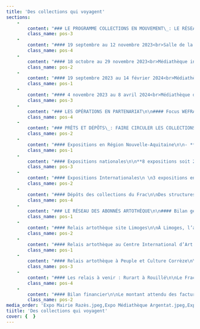 ```yaml
---
title: 'Des collections qui voyagent'
sections:
    -
        content: "### LE PROGRAMME COLLECTIONS EN MOUVEMENT\_: LE RÉSEAU DES COMMUNES-PARTENAIRES FACLIM\n\n#### 10 août au 27 novembre 2023<br>Bibliothèque municipale de Saint-Sulpice-Laurière,<br>En partenariat avec la commune de Saint-Sulpice-Laurière, Haute-Vienne.\n\n<figure class=\"col-4\">\n<img src=\"user/pages/03.actions-du-frac-artotheque-en-2022/04.des-collections-qui-voyagent/Expo Biblio St-Sulpice-Lauriere.jpeg\"/>\n    <figcaption>Exposition à la bibliothèque municipale de Saint-Sulpice-Laurière à l’occasion de <i>La Croisière de l’art #4</i></figcaption>\n</figure>\n\n\L_La Croisière de l’art_<br>\nAvec les œuvres de Christian BABOU, Jean-François TEXIER, Anne BRÉGEAUT, Vincent CHEVILLON, Barrie HARTINGS, Patrick TOSANI, Alexander GORLIZKI, TAROOP & GLABEL.\n\nDans le cadre du projet de _La Croisière de l’art_ à Saint-Sulpice-Laurière.\nÀ l’occasion de la résidence les artistes Aurélie GATET et Jeanne DUCAU qui sont cette année les résidentes sont invitées à choisir parmi les collections du Frac-Artothèque Nouvelle-Aquitaine des œuvres d’artistes qui par leur cheminement font échos dans leurs pratiques artistiques aujourd’hui. Dans un deuxième temps, cela a fait l’objet d’une exposition qui fût visible à la bibliothèque Annie Leclerc dès le milieu de l’été. Au cours de cet évènement nous avons invité lors d’une soirée les habitants de Saint-Sulpice-Laurière à découvrir et échanger face aux œuvres avec ces deux artistes."
        class_name: pos-3
    -
        content: "#### 19 septembre au 12 novembre 2023<br>Salle de la Mairie, Razès<br>En partenariat avec la commune de Razès, Haute-Vienne.\n\n<figure class=\"col-3\">\n<img src=\"user/pages/03.actions-du-frac-artotheque-en-2022/04.des-collections-qui-voyagent/Expo Mairie Razès.jpeg\"/>\n    <figcaption>Exposition <i>L’esprit de Picabia</i> à la Mairie de Razès, œuvre de Nina CHILDRESS</figcaption>\n</figure>\n\n_Collection en mouvement - L’esprit de Picabia_<br>\nAvec les œuvres de John M ARMLEDER, Nina CHILDRESS, Erik DIETMAN, Benjamin HOCHART, Sigmar POLKE, Roland TOPOR, Sarah TRITZ.\n\nPour faire échos à la rétrospective de Francis Picabia _Francis Picabia : singulier /pluriel_ au Musée d’art Moderne de Paris en 2005, dont le compte tenu nous a conduit à considérer le travail de Picabia comme un artiste où les œuvres sont encore aujourd’hui sous influence au regard des artistes contemporains. Nous avons souhaité mettre en avant des œuvres extraites de nos collections d’artistes marqués ou influencés par l’héritage de Francis Picabia. Ce fût à l’occasion du vernissage le vendredi 22 septembre que l’artiste Sarah Tritz nous a présenté son travail et sa rencontre avec l’œuvre de Francis Picabia et de ces résonnances sur son travail plastique. "
        class_name: pos-4
    -
        content: "#### 18 octobre au 29 novembre 2023<br>Médiathèque intercommunale, Argentat<br>En partenariat avec la communauté de communes Xaintrie Val’Dordogne et Peuple et Culture Corrèze, Corrèze.\n\n<figure class=\"col-5\">\n<img src=\"user/pages/03.actions-du-frac-artotheque-en-2022/04.des-collections-qui-voyagent/Expo Médiathèque Argentat.jpeg \"/>\n    <figcaption>Exposition<i> Photo et sculptures</i> à la Médiathèque intercommunale à Argentat</figcaption>\n</figure>\n\n\n_Collection en mouvement - Photos et Sculptures_<br>\nAvec les œuvres de Scoli ACOSTA, Patxi BERGÉ, Bill CULBERT, Tom DRAHOS, Babeth RAMBAULT.\n\nCette exposition réunit des photographes et des sculptures d’artistes de différentes origines ce qui permet d’explorer l’évolution de leurs pratiques respectives. Quatre d’entre eux sont des sculpteurs, mais utilisent aussi la photographie comme une sorte de prise de note, ou de carnet de croquis, le cadrage servant surtout à isoler des objets de leur contexte, à observer des détails et à révéler des contrastes de matières, de lumière. Ils font des allers-retours entre photographie et sculpture, c’est-à-dire entre deuxième et troisième dimension qui leur permettent des spéculations spéciales inhabituelles, notamment en isolant les objets de leur contexte pour les entrainer vers le domaine de la sculpture. \n\nLe samedi 21 octobre 2023 une rencontre a été organisée à la médiathèque pour les habitants de la communauté de communes d’Argentat, cela a donné lieu à une présentation par Yannick Miloux de l’ensemble des œuvres et des démarches de chaque artiste exposé. "
        class_name: pos-2
    -
        content: "#### 19 septembre 2023 au 14 février 2024<br>Médiathèque du Palais-sur-Vienne<br>En partenariat avec la commune du Palais-sur-Vienne, Haute-Vienne\n\n<figure class=\"col-3\">\n<img src=\"user/pages/03.actions-du-frac-artotheque-en-2022/04.des-collections-qui-voyagent/Expo Médiathèque Le Palais-sur-Vienne.jpeg\" />\n    <figcaption> Rencontre avec Alun WILLIAMS à l’occasion de l’exposition à la Médiathèque du Palais-sur-Vienne </figcaption>\n</figure>\n\n\n_Collection en mouvement - Un tableau d’expositionS_<br>\nAvec l’œuvre de Alum WILLIAMS, Six Fornarinas, 2010.\n\nAvec les rencontres d’Un Tableau d’expositionS que mène le Frac-Artothèque depuis trois ans en présentant une œuvre/un artiste des collections sur les murs de la médiathèque du Palais-Sur-Vienne. Cette année nous avons organisé un dialogue avec Alun WILLIAMS et plus précisément avec sa peinture _Six Fornarina_ de 2010. Dans cette œuvre l’artiste met en scène six portraits de la Fornarina, modèle préfèré de Raphaël, artiste de la Renaissance. On peut reconnaitre dans le tableau différentes versions qui sont habilement disposées dans un palais italien où les éléments de décor et de mobilier accréditent la vision perspective de l’ensemble. \nLa version de la Fornarina par Alun WILLIAMS occupe un angle de la table qui tente d’exister parmi ces modèles plus célèbres les uns que les autres. C’est de tout cela qu’Alun WILLIAMS a partagé le jeudi 19 octobre avec le public local qui était encore là nombreux.  "
        class_name: pos-1
    -
        content: "#### 4 novembre 2023 au 8 avril 2024<br>Médiathèque de Châtelus-le-Marcheix<br>Mairie et restaurant La Lanterne à Saint-Goussaud <br>Bibliothèque de Saint-Sulpice-Laurière<br>En partenariat avec les communes de Châtelus-le-Marcheix, de Saint-Goussaud, et de Saint-Sulpice-Laurière, Haute-Vienne, Creuse.\n\n<figure class=\"col-4\">\n<img src=\"user/pages/03.actions-du-frac-artotheque-en-2022/04.des-collections-qui-voyagent/Projection vidéo à Saint-Goussaud.jpeg\"/>\n    <figcaption>Projection vidéo à La Lanterne, Saint-Goussaud, à l’occasion de l’exposition<i> À l’affiche.</i></figcaption>\n</figure>\n\n_Collection en mouvement - À l’affiche_<br>\nAvec les œuvres de\_Saâdane AFIF, Raphaël BOCCANFUSO, Bertrand DEZOTEUX, Barbara KRUGER, Hugo PERNET, Manon SIMONS, Klaus STAECK.\n\nUn parcours d’exposition pour la première fois a réuni trois municipalités, une de Haute-Vienne et deux de Creuse toutes du réseau FACLim, sous la thématique commune de l’affiche. Chaque lieu a présenté des œuvres imprimées ou des vidéos sorties des collections du Frac-Artothèque. Dans nos collections plusieurs artistes se sont emparés de ce médium pour explorer les possibilités offertes par ce support l’occasion de les monter et le partager. La journée du samedi 4 novembre a été ponctuée par une visite menée par Yannick Miloux, directeur artistique du Frac-Artothèque, pour chacun des lieux, une projection vidéo de Bertrand DEZOTEUX et Manon SIMONS, a clôturé la journée à la mairie de Saint Goussaud."
        class_name: pos-3
    -
        content: "### LES OPÉRATIONS EN PARTENARIAT\n\n#### Focus WEFRAC\n\nA l’occasion de l’édition 2023 du Week-End des Frac (WEFRAC), coordonné par le réseau national Platform, le Frac-Artothèque a invité les artistes David LEGRAND et Fabrice COTINAT, membres de LA GALERIE DU CARTABLE. Les deux artistes ont réactivé leur performance audiovisuelle nomade dans les rues de Limoges, dans un parcours reliant le Musée des Beaux-Arts à LAVITRINE (lac&s), point d’arrivée du cortège, formé des artistes et de 35 personnes. Artistes et publics ont alors pu échanger autour d’un verre convivial.\n\n<figure class=\"col-4\">\n<img src=\"user/pages/03.actions-du-frac-artotheque-en-2022/04.des-collections-qui-voyagent/Partenariats-WEFRAC-Limoges1.jpg\"/>\n    <figcaption>« Parcours diffusion de vidéo portation », performance de David LEGRAND et Fabrice COTINAT (LA GALERIE DU CARTABLE) pour le WEFRAC 2023, 18 novembre 2023 à Limoges.</figcaption>\n</figure>\n\n\nCette performance ambulante a été précédée par un temps d’échange et de présentation entre les deux artistes et Yannick Miloux, directeur artistique du Frac-Artothèque, au Musée des Beaux-Arts de Limoges. Cette discussion fut l’occasion de revenir sur l’histoire de LA GALERIE DU CARTABLE, initiative artistique unique en son genre, créée en 1999 par le trio de vidéastes, performeurs et installationnistes Fabrice COTINAT, David LEGRAND et Henrique MARTINS-DUARTE. Elle propose de sortir de l’espace d’exposition en diffusant des œuvres vidéo grâce à un cartable porté par un piéton ambulant.\n\nPour cette activation, David LEGRAND et Fabrice COTINAT ont choisi un programme de vidéos d’une heure, choisies parmi les collections du Frac-Artothèque Nouvelle-Aquitaine et des collections personnelles d’artistes. En collaboration avec Rainier LERICOLAIS, David LEGRAND a également produit une nouvelle vidéo spécialement pour cet évènement\_; hommage à Raoul Haussmann, elle a été diffusée par le cartable devant l’adresse limougeaude de l’artiste dada.\n\n<figure class=\"col-5\">\n<img src=\"user/pages/03.actions-du-frac-artotheque-en-2022/04.des-collections-qui-voyagent/Partenariats-WEFRAC-Limoges2.png\"/>\n<figcaption>Capture du teaser du WEFRAC 2023 réalisé par David LEGRAND, septembre 2023.</figcaption>\n</figure>\n\n\nFilms présentés :\n- **Thomas BAYRLE, _Autobahn-Kopf_**, 1988-89\n- **Séverine HUBARD, _18180_**, 2019\n- **Marie LOSIER, _Lunch Break on the Xerox Machine_**, 2019\n- **Alain SÉCHAS, _Petits films d’animation_**, 1995\n- Œuvres des Collections Frac-Artothèque Nouvelle-Aquitaine\n- **Bertrand DEZOTEUX, _Picasso Land_**, 2016\n- Collection de l’artiste\n- **LA GALERIE DU CARTABLE, _3 Répliqûres d’Identifications de Gerry Schum 1970-2017_**, 2017\n- Collection des artistes / Galerie du Cartable\n- **David LEGRAND, Marie LOSIER, _Excesso Chamalo_**, 2022\n- Collection des artistes, courtesy galerie Anne Barrault, Paris\n- **David LEGRAND, Rainier LERICOLAIS, _Miloges_**, 2023\n- Collection des artistes\n- **Boris LEHMAN, _Masque_**, 1987\n- Collection de l’artiste, courtesy La Fondation Boris Lehman, Bruxelles"
        class_name: pos-4
    -
        content: "### PRÊTS ET DÉPÔTS\_: FAIRE CIRCULER LES COLLECTIONS\n\nEn 2023, le Frac-Artothèque a répondu positivement aux demandes de prêt de 16 structures muséales. Cela correspond à l’exposition de **37 œuvres de la collection Frac**.\nCertaines de ces expositions sont accompagnées d’un catalogue où sont diffusées les images des œuvres. En 2023 cinq ouvrages permettent une meilleure visibilité de nos collections et contribuent à la notoriété du Frac-Artothèque.\n\nLes 15 expositions concernent le territoire régional mais aussi national, voire international."
        class_name: pos-2
    -
        content: "#### Expositions en Région Nouvelle-Aquitaine\n\n- **4 expositions soit 7 œuvres** ont été présentées en Nouvelle-Aquitaine.\n- 4 œuvres au CAPC de Bordeaux pour l’exposition hommage à Jean Sabrier.\n- 1 œuvre de Jean-Charles de QUILLACQ au Frac-Méca à Bordeaux à l’occasion de l’exposition Pierre Molinier.\n- 3 œuvres au Musée départemental d’art contemporain de Rochechouart (2 Peter HUJAR et 1 Autumn RAMSEY) pour _Fais que ton rêve soit plus long que la nuit_.\n- 2 œuvres vidéographiques de Christian MARCLAY et Boyd WEBB à Guéret, grâce à CAC23Bis à l’occasion de la fermeture du cinéma historique de la ville.\n\n**Liste en annexe.**"
        class_name: pos-1
    -
        content: "#### Expositions nationales\n\n**8 expositions soit 23 œuvres** ont été présentées en France en dehors de la Région Nouvelle-Aquitaine.\n\nChamarande, Metz, Dijon, Clermont-Ferrand, Toulouse, Montpellier et Nice ont accueilli des œuvres de la collection.\n\nLes cinq dessins de Julien BENEYTON de la collection Artothèque ont été présentés au Frac Picardie Hauts de France à l’occasion de l’exposition monographique de l’artiste.\n**Liste en annexe.**"
        class_name: pos-3
    -
        content: "#### Expositions Internationales\n \n3 expositions en Suisse et 1 exposition à New York aux États-Unis.\n\nLa sculpture de Piero GILARDI à Genève, la peinture de Shirley JAFFE dans le cadre de l’exposition monographique itinérante à Bâle et l’imposante installation de Pauline CURNIER-JARDIN à Bienne ont donné une visibilité de nos collections en Suisse.\n\nÀ New York, c’est une peinture d’Ed RUSHA qui a effectué le voyage à l’occasion d’une rétrospective monographique qui sera ensuite présentée à Los Angeles en 2024. Un ouvrage de 355 pages regroupant l’ensemble de l’œuvre d’Ed RUSCHA a été édité à cette occasion. La Peinture du Frac-Artothèque y est présentée pleine page, valorisant ainsi cette acquisition de 1997.\n\n**Liste en annexe.**\n\n<figure class=\"col-5\">\n<img src=\"user/pages/03.actions-du-frac-artotheque-en-2022/04.des-collections-qui-voyagent/PRET_EdRuscha_MOMA_September 10, 2023–January 13, 2024. IN2536.56. Photograph by Jonathan Dorado.jpg\"/>\n<figcaption>Vue de l’exposition Ed RUSCHA au MOMA à New-York, 10/09/2023 au 13/01/2024. Photographie : Jonathan Dorado. </figcaption>\n</figure>\n"
        class_name: pos-2
    -
        content: "#### Dépôts des collections du Frac\n\nDes structures et des institutions régionales sollicitent régulièrement des dépôts de la collection du Frac. Ceux-ci sont accordés à condition que les œuvres soient accessibles aux publics et pour une durée minimum d’un an (avec tacite reconduction).\nIls sont identiques aux dépôts de l’année 2022.\n<br><br>\nLes dépôts dans les structures muséales en 2023\_:\n- Musée National Adrien Dubouché - cité de la Céramique, Limoges\_: 14 œuvres céramiques dont 11 sont présentées en salle d’exposition XXème\n- Musée Rebeyrolle, Eymoutiers\_: 1 peinture de Paul REBEYROLLE\n- Centre International d’Art et du Paysage de Vassivière, Beaumont-du-Lac\_: 4 sculptures en dépôt dans le Parc (Bernard CALET, Bernd LOHAUS, Olivier MOSSET, Jean-Pierre UHLEN).\n- Musée-Jardin Cécile Sabourdy, Vicq-sur-Breuilh\_: 7 œuvres de Joseph SANFOURCHE (5 sculptures, 1 peinture, 1 dessin).\n<br><br>\nLes dépôts dans les administrations en 2020\_:\n- Préfecture de Limoges\_: 10 œuvres\n- DRAC Nouvelle-Aquitaine, site Limoges\_: 1 œuvre\n- Tribunal Administratif\_: 2 œuvres\n- Tribunal de Grande Instance de Brive\_: 2 œuvres\n<br><br>\n**Au total 41 œuvres de la collection du Frac sont déposées en région.**"
        class_name: pos-4
    -
        content: "### LE RÉSEAU DES ABONNÉS ARTOTHÈQUE\n\n#### Bilan général\n\nDurant l’année 2023, 143 abonnés ont accueilli des œuvres chez eux ou dans leurs locaux\_professionnels : abonnés particuliers (via les relais sur le territoire à Vassivière et à Tulle), établissements scolaires, structures médico-sociales, collectivités publiques, associations et entreprises. Cela représente un total de 1513 œuvres en prêt sur l’année. \n\nParmi ces  prêts, 11 concernent des accrochages d’œuvres dans les communes adhérentes au Faclim dont 8 dans le cadre du programme d’expositions «\_Collections en mouvement\_» durant lesquelles un ou une artiste est invitée lors de la soirée de vernissage. Ces emprunts liés au Faclim représentent au total 87 œuvres.\n\n<figure class=\"col-5\">\n<img src=\"user/pages/03.actions-du-frac-artotheque-en-2022/04.des-collections-qui-voyagent/Abonné arto CHU Limoges.jpg\"/>\n<figcaption>Accrochage d’œuvres, avec au premier plan une photographie de Roger VULLIEZ, au service radiothérapie du CHU de Limoges, le 11 décembre 2023</figcaption>\n</figure>\n\n\nLa Région Nouvelle-Aquitaine étant propriétaire de cette collection, le Frac-Artothèque accorde gratuitement le prêt d’œuvres à ses services. "
        class_name: pos-1
    -
        content: "#### Relais artothèque site Limoges\n\nÀ Limoges, l’année a été marqué par une suspension des prêts de septembre 2022 à juin 2023 en vue de la préparation à l’emménagement rue Charles Michels. Le report de l’ouverture nous a permis de réouvrir les prêts en juin 2023. Cette ouverture à venir a nécessité le rapatriement de l’ensemble des œuvres artothèque qui seront présentées lors des différentes séquences de l’exposition inaugurale du futur Frac-Artothèque. En tout 73 œuvres artothèques seront ainsi présentées lors de ces différentes séquences.\n\nLe prêt aux particuliers à Limoges a été suspendu en septembre 2022 à suite de la fermeture du relais de la Bibliothèque francophone multimédia. L’ouverture du nouveau site rue Charles Michels va permettre au Frac-Artothèque de proposer le prêt aux particuliers avec un grand choix d’œuvres du fait de sa proximité avec la réserve artothèque située à la Maison de Région. Cet espace de prêt sera également animé de différentes propositions de médiation pour découvrir les œuvres et artistes de cette collection.\n\n<figure class=\"col-3\">\n<img src=\"user/pages/03.actions-du-frac-artotheque-en-2022/04.des-collections-qui-voyagent/OEuvre à la BU de Limoges.jpg\"/>\n<figcaption>Accrochage d’œuvres artothèque à la Bibliothèque Universitaire des Lettres et Sciences Humaines de Limoges en décembre 2023, sur la thématique de la forêt. Ici une lithographie de Pierre ALECHINSKY,<i> D’arbre et d’encre,</i> de 1993.</figcaption>\n</figure>\n\n\nEn 2023 les œuvres de la collection artothèque ont été accueillies au sein de plusieurs établissements scolaires\_: Lycée Gay Lussac, Bibliothèque Universitaire de Lettres et Sciences Humaines de Limoges, INSPE Académie de Limoges, Collège Lycée Léonard Limosin, Collège Arsène Bonneaud, Collège Jules Marouzeau, Collège Pierre Desproges, Collège Jean Rebier, Ecole maternelle Condorcet, CFA Bâtiment de Limoges. Les sélections ont été réalisées le plus souvent à partir de thématiques choisies par les enseignants ou dans le cadre de projets portés par le Frac-Artothèque. Au collège Pierre Desproges à Châlus, 25 collégiens et collégiennes de 6ème et 25 autres de 3ème ont ainsi effectués une sélection puis un accrochage dans leur établissement sur la thématique «\_Habiter\_» dans le cadre du projet «\_Chemins de traverse\_» (en partenariat avec l’Ensad - École Nationale Supérieure d’Art et de Design de Limoges). Les étudiants du collège Léonard Limosin de Limoges ont aussi été accueillis en réserves pour sélectionner et travailler sur plusieurs accrochages dans leur établissement sur les thématiques suivantes «\_Le rapport au corps\_», «\_La représentation du monde\_» et «\_Les relations entre l’homme et l’animal\_».\n\n<figure class=\"col-5\">\n<img src=\"user/pages/03.actions-du-frac-artotheque-en-2022/04.des-collections-qui-voyagent/OEuvres à Chalus.jpg\"/>\n<figcaption>Arrivée de la sélection d’œuvres des 3ème et 6ème du collège Pierre Desproges à Châlus sur la thématique « Habiter » (photo : Fabrice Chaminade).</figcaption>\n</figure>\n\n\nPlusieurs structures du champ médico-social ont également accueilli des œuvres de la collection artothèque en 2023\_: le service radiothérapie du CHU de Limoges, l’EHPAD de Châlus, l’Association Addictions France 87 et l’Association de Réinsertion Sociale du Limousin (ARSL). Chaque accrochage est l’occasion d’échanges autour des œuvres avec les équipes et les patients.\n\nUn travail a également été réalisé durant l’année écoulée pour effectuer un récolement et renouveler les nombreux accrochages au sein des collectivités publiques à qui nous prêtons gratuitement des œuvres\_: différents services de la Région Nouvelle-Aquitaine au sein de l’Hôtel de Région à Limoges, la Direction Régionale des Affaires Culturelles du site de Limoges, l’Inspection Générale des Services de Bordeaux. \n\nLes autres emprunts réalisés en 2023 concernent principalement des entreprises limougeaudes."
        class_name: pos-2
    -
        content: "#### Relais artothèque au Centre International d’Art et du Paysage Île de Vassivière\n\n<figure class=\"col-5\">\n<img src=\"user/pages/03.actions-du-frac-artotheque-en-2022/04.des-collections-qui-voyagent/Oeuvre au CIAPV.jpg\"/>\n<figcaption>L’œuvre <i>Ligne de mer </i>de Frédérique LUCIEN est accrochée et disponible à l’emprunt dans l’espace artothèque du CIAPV en regard de l’exposition <i> Diplomaties terrestres</i> (Crédit photo : Aurélien Mole).</figcaption>\n</figure>\n\n\nEn charge du relais artothèque : Mikaëla Assolent et Gaëlle Maas\n\nOuvert en 1999, le relais Frac-Artothèque Nouvelle- Aquitaine du CIAPV s'adresse aux habitants du Plateau de Millevaches et leur propose à travers un choix singulier d'œuvres, d'initier leurs regards sur la création et l'art d'aujourd'hui. Le CIAPV privilégie la relation directe aux œuvres de la collection dans la continuité de ses expositions et de ses activités pédagogiques.\n\n**3 sélections d’œuvres autour de 3 expositions**\n\nDans la continuité de ce qui avait été initié avec l’arrivée d’Alexandra McIntosh à la direction du centre d’art en 2021 et à l’occasion de chaque exposition, l’équipe du CIAP Vassivière sélectionne de nouvelles œuvres dans la collection de l’artothèque autour des thématiques de l’exposition, du paysage et de l’architecture. Ces œuvres choisies sont ensuite présentées dans le cadre d’un accrochage au sein de l’espace dédié au relais et peuvent être empruntées par les abonnés.\n\nL’espace artothèque est accessible sur rendez-vous du mercredi au vendredi\_; en 2023, le prêt aux particuliers y était gratuit.\n\nEn 2023, le CIAPV a proposé trois expositions à ses publics, _Ancrer l’invisible_ de Caroline MONNET, _Diplomaties terrestres_ avec Suzanne HUSKY, Ilanit ILLOUZ, Natsuko UCHINO, Ittah YODA, et enfin _Terres résonnantes_ d’Hera BÜYÜKTASCIYAN. Elles ont donc donné lieu à trois accrochages dans l’espace artothèque.\n\nLe CIAPV a organisé deux événements _Déguster l’artothèque_ en 2023. Il s’agit de temps de rencontres et de convivialité, pour échanger autour des œuvres empruntées et visiter l’exposition en cours au centre d’art.\_Ces rendez-vous très appréciés rassemblent un noyau fidèle d’emprunteurs venus d’Eymoutiers notamment. Les abonnés sont conviés autour d’une dégustation de vins choisis par Olivier Dantony (Le Cellier d’Olivier, Eymoutiers).\n\nDepuis novembre 2023, en raison de problèmes techniques, l’espace artothèque a été déplacé dans la _Lumbricina_ (espace atelier volume).\_\n\nLe site internet du Centre International d’Art et du Paysage de l’île de Vassivière accueille désormais un espace dédié à aux activités avec l’artothèque,\_https://ciapvassiviere.org/item/11.\n\nAu total 95 œuvres ont été empruntées en 2023."
        class_name: pos-1
    -
        content: "#### Relais artothèque à Peuple et Culture Corrèze\n\nEn charge du relais artothèque : David Molteau\n\nLe relais de Peuple et Culture Corrèze assure la diffusion de l’art et de sa médiation auprès des établissement scolaires en Corrèze et HauteCorrèze (voir bilan détaillé du relais en annexes).\n\nAu total 1015 œuvres ont été empruntées en 2023."
        class_name: pos-3
    -
        content: "#### Les relais à venir : Rurart à Rouillé\n\nLe Frac-Artothèque travaille à la préparation de l’ouverture nouveaux relais artothèque afin d’élargir son territoire de diffusion de sa collection avec notamment l’ouverture d’un troisième relais Rouillé au sein de Rurart, le seul centre d’art contemporain implanté dans un lycée agricole (proche de Poitiers)."
        class_name: pos-4
    -
        content: "#### Bilan financier\n\nLe montant attendu des factures générées en 2023 pour les abonnements et les prêts artothèque (tous sites confondus) est de 15 006,07€ dont 2 461,64€ pour le relais de Peuple et Culture Corrèze à Tulle et 491,87€ pour le relais au Centre International d’Art et du Paysage du l’Île de Vassivière.\n\nCe bilan s’explique notamment par la mise sur pause de cette activité dans l’attente du calendrier d’ouverture du site Charles Michels."
        class_name: pos-2
media_order: 'Expo Mairie Razès.jpeg,Expo Médiathèque Argentat.jpeg,Expo Médiathèque Le Palais-sur-Vienne.jpeg,Projection vidéo à Saint-Goussaud.jpeg,Partenariats-WEFRAC-Limoges1.jpg,Partenariats-WEFRAC-Limoges2.png,Abonné arto CHU Limoges.jpg,OEuvre à la BU de Limoges.jpg,OEuvres à Chalus.jpg,Oeuvre au CIAPV.jpg,PRET_EdRuscha_MOMA_September 10, 2023–January 13, 2024. IN2536.56. Photograph by Jonathan Dorado.jpg,Expo Biblio St-Sulpice-Lauriere.jpeg'
tiitle: 'Des collections qui voyagent'
cover: {  }
---
```


